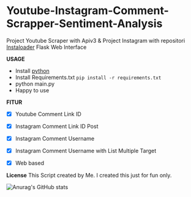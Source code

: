 # Youtube-Instagram-Comment-Scrapper-Sentiment-Analysis

Project Youtube Scraper with Apiv3 &amp;
Project Instagram with repositori [Instaloader](https://github.com/instaloader/instaloader)
Flask Web Interface

**USAGE**
* Install [python](https://www.python.org/downloads/)
* Install Requirements.txt `pip install -r requirements.txt`
* python main.py
* Happy to use

**FITUR**
- [x] Youtube Comment Link ID
- [x] Instagram Comment Link ID Post
- [x] Instagram Comment Username
- [x] Instagram Comment Username with List Multiple Target
- [x] Web based


**License**
This Script created by Me. I created this just for fun only.

![Anurag's GitHub stats](https://github-readme-stats.vercel.app/api?username=parma03&theme=vue-dark&show_icons=true)
